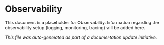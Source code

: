 # Observability

This document is a placeholder for Observability. Information regarding the observability setup (logging, monitoring, tracing) will be added here.

_This file was auto-generated as part of a documentation update initiative._

